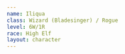 ```yaml
---
name: Iliqua
class: Wizard (Bladesinger) / Rogue
level: 6W/1R
race: High Elf
layout: character
---
```

